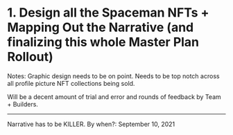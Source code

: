 # 1. Design all the Spaceman NFTs + Mapping Out the Narrative (and finalizing this whole Master Plan Rollout)

Notes: Graphic design needs to be on point. Needs to be top notch across all profile picture NFT collections being sold.

Will be a decent amount of trial and error and rounds of feedback by Team + Builders. 

- - -

Narrative has to be KILLER.
By when?: September 10, 2021